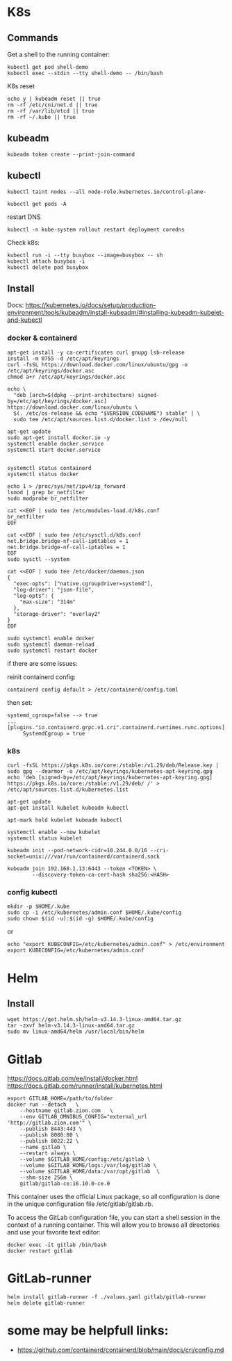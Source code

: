 # K8s

## Commands

Get a shell to the running container:

```
kubectl get pod shell-demo
kubectl exec --stdin --tty shell-demo -- /bin/bash
```
K8s reset

```
echo y | kubeadm reset || true
rm -rf /etc/cni/net.d || true
rm -rf /var/lib/etcd || true
rm -rf ~/.kube || true
```

## kubeadm

```
kubeadm token create --print-join-command
```

## kubectl

```
kubectl taint nodes --all node-role.kubernetes.io/control-plane-
```

```
kubectl get pods -A
```

restart DNS

```
kubectl -n kube-system rollout restart deployment coredns
```

Check k8s:

```
kubectl run -i --tty busybox --image=busybox -- sh
kubectl attach busybox -i
kubectl delete pod busybox
```


## Install 

Docs: https://kubernetes.io/docs/setup/production-environment/tools/kubeadm/install-kubeadm/#installing-kubeadm-kubelet-and-kubectl

### docker & containerd

```
apt-get install -y ca-certificates curl gnupg lsb-release
install -m 0755 -d /etc/apt/keyrings
curl -fsSL https://download.docker.com/linux/ubuntu/gpg -o /etc/apt/keyrings/docker.asc
chmod a+r /etc/apt/keyrings/docker.asc

echo \
  "deb [arch=$(dpkg --print-architecture) signed-by=/etc/apt/keyrings/docker.asc] https://download.docker.com/linux/ubuntu \
  $(. /etc/os-release && echo "$VERSION_CODENAME") stable" | \
  sudo tee /etc/apt/sources.list.d/docker.list > /dev/null

apt-get update
sudo apt-get install docker.io -y
systemctl enable docker.service
systemctl start docker.service


systemctl status containerd
systemctl status docker

echo 1 > /proc/sys/net/ipv4/ip_forward
lsmod | grep br_netfilter
sudo modprobe br_netfilter

cat <<EOF | sudo tee /etc/modules-load.d/k8s.conf
br_netfilter
EOF

cat <<EOF | sudo tee /etc/sysctl.d/k8s.conf
net.bridge.bridge-nf-call-ip6tables = 1
net.bridge.bridge-nf-call-iptables = 1
EOF
sudo sysctl --system

cat <<EOF | sudo tee /etc/docker/daemon.json
{
  "exec-opts": ["native.cgroupdriver=systemd"],
  "log-driver": "json-file",
  "log-opts": {
    "max-size": "314m"
  },
  "storage-driver": "overlay2"
}
EOF

sudo systemctl enable docker
sudo systemctl daemon-reload
sudo systemctl restart docker

```

if there are some issues:

reinit containerd config:
```
containerd config default > /etc/containerd/config.toml
```
then set:
```
systemd_cgroup=false --> true
...
[plugins."io.containerd.grpc.v1.cri".containerd.runtimes.runc.options]
     SystemdCgroup = true
```

### k8s

```
curl -fsSL https://pkgs.k8s.io/core:/stable:/v1.29/deb/Release.key | sudo gpg --dearmor -o /etc/apt/keyrings/kubernetes-apt-keyring.gpg
echo 'deb [signed-by=/etc/apt/keyrings/kubernetes-apt-keyring.gpg] https://pkgs.k8s.io/core:/stable:/v1.29/deb/ /' > /etc/apt/sources.list.d/kubernetes.list

apt-get update
apt-get install kubelet kubeadm kubectl

apt-mark hold kubelet kubeadm kubectl

systemctl enable --now kubelet
systemctl status kubelet

kubeadm init --pod-network-cidr=10.244.0.0/16 --cri-socket=unix:///var/run/containerd/containerd.sock

kubeadm join 192.168.1.13:6443 --token <TOKEN> \
        --discovery-token-ca-cert-hash sha256:<HASH>

```

### config kubectl

```
mkdir -p $HOME/.kube
sudo cp -i /etc/kubernetes/admin.conf $HOME/.kube/config
sudo chown $(id -u):$(id -g) $HOME/.kube/config
```
or 
```
echo "export KUBECONFIG=/etc/kubernetes/admin.conf" > /etc/environment
export KUBECONFIG=/etc/kubernetes/admin.conf
```

# Helm

## Install

```
wget https://get.helm.sh/helm-v3.14.3-linux-amd64.tar.gz
tar -zxvf helm-v3.14.3-linux-amd64.tar.gz
sudo mv linux-amd64/helm /usr/local/bin/helm
```

# Gitlab

https://docs.gitlab.com/ee/install/docker.html
https://docs.gitlab.com/runner/install/kubernetes.html

```
export GITLAB_HOME=/path/to/folder
docker run --detach   \
    --hostname gitlab.zion.com   \
    --env GITLAB_OMNIBUS_CONFIG="external_url 'http://gitlab.zion.com'" \
    --publish 8443:443 \
    --publish 8080:80 \
    --publish 8022:22 \
    --name gitlab \
    --restart always \
    --volume $GITLAB_HOME/config:/etc/gitlab \
    --volume $GITLAB_HOME/logs:/var/log/gitlab \
    --volume $GITLAB_HOME/data:/var/opt/gitlab  \
    --shm-size 256m \
    gitlab/gitlab-ce:16.10.0-ce.0
```

This container uses the official Linux package, so all configuration is done in the unique configuration file /etc/gitlab/gitlab.rb.

To access the GitLab configuration file, you can start a shell session in the context of a running container. This will allow you to browse all directories and use your favorite text editor:

```
docker exec -it gitlab /bin/bash
docker restart gitlab
```

# GitLab-runner

```
helm install gitlab-runner -f ./values.yaml gitlab/gitlab-runner
helm delete gitlab-runner
```

# some may be helpfull links:

* https://github.com/containerd/containerd/blob/main/docs/cri/config.md
